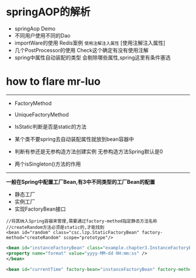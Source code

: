 # springAOP的解析

- springAop Demo
- 不同用户使用不同的Dao
- importWare的使用 Redis案例 `使用注解注入属性` [使用注解注入属性]
- 几个PostProcessor的使用 Check这个确定有没有使用注解
- spring中属性自动装配的类型 会剔除哪些属性,spring这里有条件塞选

# how to flare mr-luo

------

- FactoryMethod
- UniqueFactoryMethod
- IsStatic判断是否是static的方法
- 某个类不要spring去自动装配属性就放到bean容器中

- 判断有参还是无参构造方法创建实例 无参构造方法Spring默认是0
- 两个isSingleton()方法的作用

------

**一般在Spring中配置工厂Bean,有3中不同类型的工厂Bean的配置**

- 静态工厂
- 实例工厂
- 实现FactoryBean接口

```
//将其纳入Spring容器来管理,需要通过factory-method指定静态方法名称
//createRandom方法必须是static的,才能找到
<bean id="random" class="csc.lzp.StaticFactoryBean" factory-method="createRandom" scope="prototype"/>
```

```xml
<bean id="instanceFactoryBean" class="example.chapter3.InstanceFactoryBean">
<property name="format" value="yyyy-MM-dd HH:mm:ss" />
</bean>

<bean id="currentTime" factory-bean="instanceFactoryBean" factory-method="createTime"/>
```